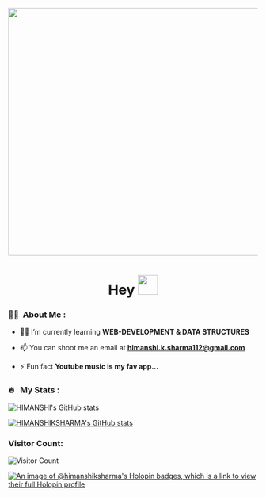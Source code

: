 <p align="center"><img src="https://user-images.githubusercontent.com/76609761/145662148-5eb9cedd-8b9b-442f-bb9a-9359674fafc4.gif" width="800" height="500"  /></p>

<h1 align="center">Hey <img src="https://media.giphy.com/media/hvRJCLFzcasrR4ia7z/giphy.gif" width="40"></h1>

  ### :woman_technologist: &nbsp;About Me :

- 👨‍💻 I’m currently learning **WEB-DEVELOPMENT & DATA STRUCTURES**

- 📫 You can shoot me an email at **himanshi.k.sharma112@gmail.com**

- ⚡ Fun fact **Youtube music is my fav app...**


### 🔥 &nbsp; My Stats :

![HIMANSHI's GitHub stats](https://github-readme-stats.vercel.app/api?username=HIMANSHIKSHARMA&show_icons=true&bg_color=00000000)

<a href="http://www.github.com/HIMANSHIKSHARMA"><img src="https://github-readme-stats.vercel.app/api?username=HIMANSHIKSHARMA&show_icons=true&hide=&count_private=true&title_color=0891b2&text_color=ffffff&icon_color=0891b2&bg_color=1c1917&hide_border=true&show_icons=true" alt="HIMANSHIKSHARMA's GitHub stats" /></a>

#### <h3> Visitor Count: </h3>
![Visitor Count](https://profile-counter.glitch.me/HIMANSHIKSHARMA/count.svg)

[![An image of @himanshiksharma's Holopin badges, which is a link to view their full Holopin profile](https://holopin.me/himanshiksharma)](https://holopin.io/@himanshiksharma)